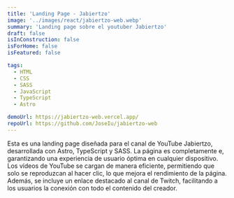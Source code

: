 ```yaml
---
title: 'Landing Page - Jabiertzo'
image: '../images/react/jabiertzo-web.webp'
summary: 'Landing page sobre el youtuber Jabiertzo'
draft: false
isInConstruction: false
isForHome: false
isFeatured: false

tags:
  - HTML
  - CSS
  - SASS
  - JavaScript
  - TypeScript
  - Astro

demoUrl: https://jabiertzo-web.vercel.app/
repoUrl: https://github.com/JoseIu/jabiertzo-web
---
```


Esta es una landing page diseñada para el canal de YouTube Jabiertzo, desarrollada con Astro, TypeScript y SASS. La página es completamente e, garantizando una experiencia de usuario óptima en cualquier dispositivo. Los vídeos de YouTube se cargan de manera eficiente, permitiendo que solo se reproduzcan al hacer clic, lo que mejora el rendimiento de la página. Además, se incluye un enlace destacado al canal de Twitch, facilitando a los usuarios la conexión con todo el contenido del creador.
